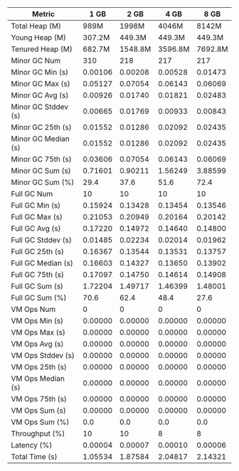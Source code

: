 | Metric | 1 GB | 2 GB | 4 GB | 8 GB |
|------|----|----|----|----|
| Total Heap (M) | 989M | 1998M | 4046M | 8142M |
| Young Heap (M) | 307.2M | 449.3M | 449.3M | 449.3M |
| Tenured Heap (M) | 682.7M | 1548.8M | 3596.8M | 7692.8M |
| Minor GC Num | 310 | 218 | 217 | 217 |
| Minor GC Min (s) | 0.00106 | 0.00208 | 0.00528 | 0.01473 |
| Minor GC Max (s) | 0.05127 | 0.07054 | 0.06143 | 0.06069 |
| Minor GC Avg (s) | 0.00926 | 0.01740 | 0.01821 | 0.02483 |
| Minor GC Stddev (s) | 0.00665 | 0.01769 | 0.00933 | 0.00843 |
| Minor GC 25th (s) | 0.01552 | 0.01286 | 0.02092 | 0.02435 |
| Minor GC Median (s) | 0.01552 | 0.01286 | 0.02092 | 0.02435 |
| Minor GC 75th (s) | 0.03606 | 0.07054 | 0.06143 | 0.06069 |
| Minor GC Sum (s) | 0.71601 | 0.90211 | 1.56249 | 3.88599 |
| Minor GC Sum (%) | 29.4 | 37.6 | 51.6 | 72.4 |
| Full GC Num | 10 | 10 | 10 | 10 |
| Full GC Min (s) | 0.15924 | 0.13428 | 0.13454 | 0.13546 |
| Full GC Max (s) | 0.21053 | 0.20949 | 0.20164 | 0.20142 |
| Full GC Avg (s) | 0.17220 | 0.14972 | 0.14640 | 0.14800 |
| Full GC Stddev (s) | 0.01485 | 0.02234 | 0.02014 | 0.01962 |
| Full GC 25th (s) | 0.16367 | 0.13544 | 0.13531 | 0.13757 |
| Full GC Median (s) | 0.16603 | 0.14327 | 0.13650 | 0.13902 |
| Full GC 75th (s) | 0.17097 | 0.14750 | 0.14614 | 0.14908 |
| Full GC Sum (s) | 1.72204 | 1.49717 | 1.46399 | 1.48001 |
| Full GC Sum (%) | 70.6 | 62.4 | 48.4 | 27.6 |
| VM Ops Num | 0 | 0 | 0 | 0 |
| VM Ops Min (s) | 0.00000 | 0.00000 | 0.00000 | 0.00000 |
| VM Ops Max (s) | 0.00000 | 0.00000 | 0.00000 | 0.00000 |
| VM Ops Avg (s) | 0.00000 | 0.00000 | 0.00000 | 0.00000 |
| VM Ops Stddev (s) | 0.00000 | 0.00000 | 0.00000 | 0.00000 |
| VM Ops 25th (s) | 0.00000 | 0.00000 | 0.00000 | 0.00000 |
| VM Ops Median (s) | 0.00000 | 0.00000 | 0.00000 | 0.00000 |
| VM Ops 75th (s) | 0.00000 | 0.00000 | 0.00000 | 0.00000 |
| VM Ops Sum (s) | 0.00000 | 0.00000 | 0.00000 | 0.00000 |
| VM Ops Sum (%) | 0.0 | 0.0 | 0.0 | 0.0 |
| Throughput (%) | 10 | 10 | 8 | 8 |
| Latency (%) | 0.00004 | 0.00007 | 0.00010 | 0.00006 |
| Total Time (s) | 1.05534 | 1.87584 | 2.04817 | 2.14321 |
